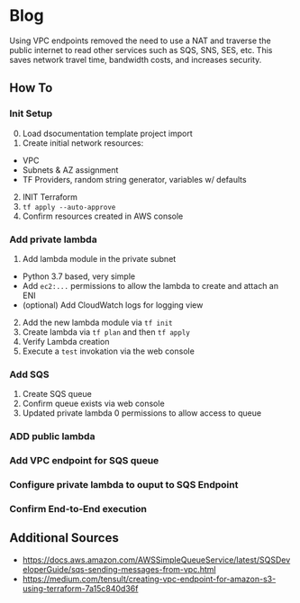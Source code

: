 # Blog

Using VPC endpoints removed the need to use a NAT and traverse the public internet to read other services such as SQS, SNS, SES, etc. This saves network travel time, bandwidth costs, and increases security.

## How To

### Init Setup

0) Load dsocumentation template project import
1) Create initial network resources:

- VPC
- Subnets & AZ assignment
- TF Providers, random string generator, variables w/ defaults

2) INIT Terraform
3) `tf apply --auto-approve`
4) Confirm resources created in AWS console

### Add private lambda

1) Add lambda module in the private subnet

- Python 3.7 based, very simple
- Add `ec2:...` permissions to allow the lambda to create and attach an ENI
- (optional) Add CloudWatch logs for logging view


2) Add the new lambda module via `tf init`
3) Create lambda via `tf plan` and then `tf apply`
4) Verify Lambda creation
5) Execute a `test` invokation via the web console

### Add SQS

1) Create SQS queue
2) Confirm queue exists via web console
3) Updated private lambda 0 permissions to allow access to queue

### ADD public lambda

### Add VPC endpoint for SQS queue

### Configure private lambda to ouput to SQS Endpoint

### Confirm End-to-End execution


## Additional Sources

- https://docs.aws.amazon.com/AWSSimpleQueueService/latest/SQSDeveloperGuide/sqs-sending-messages-from-vpc.html
- https://medium.com/tensult/creating-vpc-endpoint-for-amazon-s3-using-terraform-7a15c840d36f
